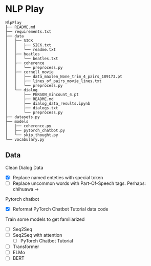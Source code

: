# NLP Play


```
NlpPlay
├── README.md
├── requirements.txt
├── data
│   ├── SICK
│   │   ├── SICK.txt
│   │   └── readme.txt
│   ├── beatles
│   │   └── beatles.txt
│   ├── coherence
│   │   └── preprocess.py
│   ├── cornell_movie
│   │   ├── data_maxlen_None_trim_4_pairs_189173.pt
│   │   ├── lines_of_pairs_movie_lines.txt
│   │   └── preprocess.py
│   └── dialog
│       ├── PERSON_mincount_4.pt
│       ├── README.md
│       ├── dialog_data_results.ipynb
│       ├── dialogs.txt
│       └── preprocess.py
├── datasets.py
├── models
│   ├── coherence.py
│   ├── pytorch_chatbot.py
│   └── skip_thought.py
└── vocabulary.py
```

## Data

Clean Dialog Data
- [x] Replace named enteties with special token
- [ ] Replace uncommon words with Part-Of-Speech tags. Perhaps: chihuawa -> <NN> 

Pytorch chatbot
- [x] Reformat PyTorch Chatbot Tutorial data code

Train some models to get familiarized
- [ ] Seq2Seq
- [ ] Seq2Seq with attention
  - [ ] PyTorch Chatbot Tutorial
- [ ] Transformer
- [ ] ELMo
- [ ] BERT

